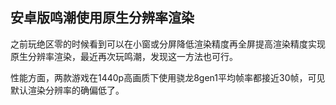## 安卓版鸣潮使用原生分辨率渲染

之前玩绝区零的时候看到可以在小窗或分屏降低渲染精度再全屏提高渲染精度实现原生分辨率渲染，最近再次玩鸣潮，发现这一方法也可行。

性能方面，两款游戏在1440p高画质下使用骁龙8gen1平均帧率都接近30帧，可见默认渲染分辨率的确偏低了。